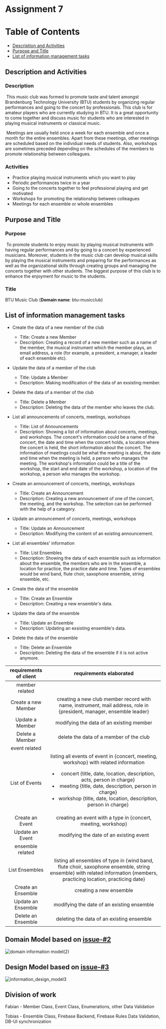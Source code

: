# Assignment 7

# Table of Contents

* [Description and Activities](#description-and-activities)
* [Purpose and Title](#purpose-and-title)
* [List of information management tasks](#list-of-information-management-tasks)

## Description and Activities

### Description

&nbsp;This music club was formed to promote taste and talent amongst Brandenburg Technology University (BTU) students by
organizing regular performances and going to the concert by professionals. This club is for amateur players who are
currently studying in BTU. It is a great opportunity to come together and discuss music for students who are interested
in playing musical instruments or classical music.

&nbsp;Meetings are usually held once a week for each ensemble and once a month for the entire ensembles. Apart from
these meetings, other meetings are scheduled based on the individual needs of students. Also, workshops are sometimes
preceded depending on the schedules of the members to promote relationship between colleagues.

### Activities

- Practice playing musical instruments which you want to play
- Periodic performances twice in a year
- Going to the concerts together to feel professional playing and get motivated
- Workshops for promoting the relationship between colleagues
- Meetings for each ensemble or whole ensembles

## Purpose and Title

### Purpose

&nbsp;To promote students to enjoy music by playing musical instruments with having regular performances and by going to
a concert by experienced musicians. Moreover, students in the music club can develop musical skills by playing the
musical instruments and preparing for the performances as well as the organizational skills through creating groups and
managing the concerts together with other students. The biggest purpose of this club is to enhance the enjoyment for
music to the students.

### Title

BTU Music Club (**Domain name**: btu-musicclub)

## List of information management tasks

+ Create the data of a new member of the club
    + Title: Create a new Member
    + Description: Creating a record of a new member such as a name of the member, the musical instrument which the
      member plays, an email address, a role (for example, a president, a manager, a leader of each ensemble etc).

+ Update the data of a member of the club
    + Title: Update a Member
    + Description: Making modification of the data of an exsisting member.

+ Delete the data of a member of the club
    + Title: Delete a Member
    + Description: Deleting the data of the member who leaves the club.

+ List all announcements of concerts, meetings, workshops
    + Title: List of Announcements
    + Description: Showing a list of information about concerts, meetings, and workshops. The concert's information
      could be a name of the concert, the date and time when the concert holds, a location where the concert is held,
      the short information about the concert. The information of meetings could be what the meeting is about, the date
      and time when the meeting is held, a person who manages the meeting. The workshop's information could be a title
      of the workshop, the start and end date of the workshop, a location of the workshop, a person who manages the
      workshop.

+ Create an announcement of concerts, meetings, workshops
    + Title: Create an Announcement
    + Description: Creating a new announcement of one of the concert, the meeting, and the workshop. The selection can
      be performed with the help of a category.

+ Update an announcement of concerts, meetings, workshops
    + Title: Update an Announcement
    + Description: Modifiying the content of an existing announcement.

+ List all ensembles' information
    + Title: List Ensembles
    + Description: Showing the data of each ensemble such as information about the ensemble, the members who are in the
      ensemble, a location for practice, the practice date and time. Types of ensembles would be wind band, flute choir,
      saxophone ensemble, string ensemble, etc.

+ Create the data of the ensemble
    + Title: Create an Ensemble
    + Description: Creating a new ensemble's data.

+ Update the data of the ensemble
    + Title: Update an Ensemble
    + Description: Updating an exsisting ensemble's data.

+ Delete the data of the ensemble
    + Title: Delete an Ensemble
    + Description: Deleting the data of the ensemble if it is not active anymore.

|requirements of client                                   |requirements elaborated  |
|:------------------------------:|:-------------------:|
|member related | |
|Create a new Member  | creating a new club member record with name, instrument, mail address, role in {president, manager, ensemble leader} |
|Update a Member  | modifying the data of an existing member  |
|Delete a Member  | delete the data of a member of the club  |
|event related    | |
|List of Events  | listing all events of event in {concert, meeting, workshop} with related information <ul><li>concert {title, date, location, description, acts, person in charge}</li> <li>meeting {title, date, description, person in charge}</li> <li>workshop {title, date, location, description, person in charge}</li></ul>   |
|Create an Event | creating an event with a type in {concert, meeting, workshop}  |
|Update an Event | modifying the date of an existing event  |
|ensemble related | |
|List Ensembles | listing all ensembles of type in {wind band, flute choir, saxophone ensemble, string ensemble} with related information {members, practicing location, practicing date} |
|Create an Ensemble | creating a new ensemble  |
|Update an Ensemble | modifying the date of an existing ensemble  |
|Delete an Ensemble | deleting the data of an existing ensemble  |

## Domain Model based on [issue-#2](https://github.com/minaleebtu/webapp-lee/issues/2)

![domain information model(2)](https://user-images.githubusercontent.com/74601338/123065703-b028e480-d40f-11eb-8ec2-419ca7c0f934.png)

## Design Model based on [issue-#3](https://github.com/minaleebtu/webapp-lee/issues/3)

![information_design_model3](https://user-images.githubusercontent.com/74371189/123155605-9c5d9c80-d468-11eb-934f-a1bed55dfade.png)

## Division of work

Fabian - Member Class, Event Class, Enumerations, other Data Validation

Tobias - Ensemble Class, Firebase Backend, Firebase Rules Data Validation, DB-UI synchronization
